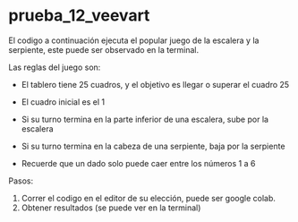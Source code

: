 # prueba_12_veevart
El codigo a continuación ejecuta el popular juego de la escalera y la serpiente, este puede ser observado en la terminal.

Las reglas del juego son:
* El tablero tiene 25 cuadros, y el objetivo es llegar o superar el cuadro 25
* El cuadro inicial es el 1
  
* Si su turno termina en la parte inferior de una escalera, sube por la escalera
  
* Si su turno termina en la cabeza de una serpiente, baja por la serpiente
  
* Recuerde que un dado solo puede caer entre los números 1 a 6

Pasos: 
1. Correr el codigo en el editor de su elección, puede ser google colab.
2. Obtener resultados (se puede ver en la terminal)
